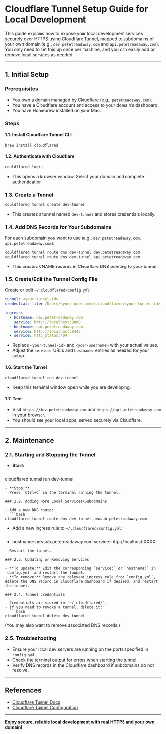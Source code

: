 # Cloudflare Tunnel Setup Guide for Local Development

This guide explains how to expose your local development services securely over HTTPS using Cloudflare Tunnel, mapped to subdomains of your own domain (e.g., `dev.petetreadaway.com` and `api.petetreadaway.com`).
You only need to set this up once per machine, and you can easily add or remove local services as needed.

---

## 1. Initial Setup

### Prerequisites
- You own a domain managed by Cloudflare (e.g., `petetreadaway.com`).
- You have a Cloudflare account and access to your domain’s dashboard.
- You have Homebrew installed on your Mac.

### Steps

#### 1.1. Install Cloudflare Tunnel CLI

```
brew install cloudflared
```

#### 1.2. Authenticate with Cloudflare

```bash
couldflared login
```
- This opens a browser window. Select your domain and complete authentication.

### 1.3. Create a Tunnel

```bash
couldflared tunnel create dev-tunnel
```
- This creates a tunnel named `dev-tunnel` and stores credentials locally.

### 1.4. Add DNS Records for Your Subdomains

For each subdomain you want to use (e.g., `dev.petetreadaway.com`, `api.petetreadaway.com`):

```bash
couldflared tunnel route dns dev-tunnel dev.petetreadaway.com
couldflared tunnel route dns dev-tunnel api.petetreadaway.com
```
- This creates CNAME records in Cloudflare DNS pointing to your tunnel.

### 1.5. Create/Edit the Tunnel Config File

Create or edit `~/.cloudflared/config.yml`:

```yaml
tunnel: <your-tunnel-id>
credentials-file: /Users/<your-username>/.cloudflared/<your-tunnel-id>.json

ingress:
  - hostname: dev.petetreadaway.com
    service: http://localhost:8080
  - hostname: api.petetreadaway.com
    service: http://localhost:8443
  - service: http_status:404
```
- Replace `<your-tunnel-id>` and `<your-username>` with your actual values.
- Adjust the `service:` URLs and `hostname:` entries as needed for your setup.

#### 1.6. Start the Tunnel

```bash
cloudflared tunnel run dev-tunnel
```
- Keep this terminal window open while you are developing.

#### 1.7. Test

- Visit `https://dev.petetreadaway.com` and `https://api.petetreadaway.com` in your browser.
- You should see your local apps, served securely via Cloudflare.

---

## 2. Maintenance

### 2.1. Starting and Stopping the Tunnel

- **Start:**  
  ```bash
cloudflared tunnel run dev-tunnel
```
- **Stop:**  
  Press `Ctrl+C` in the terminal running the tunnel.

### 2.2. Adding More Local Services/Subdomains

- Add a new DNS route:
  ```bash
cloudflared tunnel route dns dev-tunnel newsub.petetreadaway.com
```
- Add a new ingress rule to `~/.cloudflared/config.yml`:
  ```yaml
- hostname: newsub.petetreadaway.com
  service: http://localhost:XXXX
```
- Restart the tunnel.

### 2.3. Updating or Removing Services

- **To update:** Edit the corresponding `service:` or `hostname:` in `config.yml` and restart the tunnel.
- **To remove:** Remove the relevant ingress rule from `config.yml`, delete the DNS record in Cloudflare dashboard if desired, and restart the tunnel.

### 2.4. Tunnel Credentials

- Credentials are stored in `~/.cloudflared/`.
- If you need to revoke a tunnel, delete it:
  ```bash
cloudflared tunnel delete dev-tunnel
```
  (You may also want to remove associated DNS records.)

### 2.5. Troubleshooting

- Ensure your local dev servers are running on the ports specified in `config.yml`.
- Check the terminal output for errors when starting the tunnel.
- Verify DNS records in the Cloudflare dashboard if subdomains do not resolve.

---

## References

- [Cloudflare Tunnel Docs](https://developers.cloudflare.com/cloudflare-one/connections/connect-apps/)
- [Cloudflare Tunnel Configuration](https://developers.cloudflare.com/cloudflare-one/connections/connect-apps/configuration/)

---

**Enjoy secure, reliable local development with real HTTPS and your own domain!**
```

